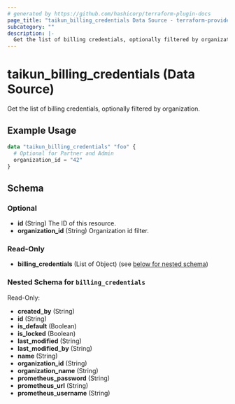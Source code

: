 ```yaml
---
# generated by https://github.com/hashicorp/terraform-plugin-docs
page_title: "taikun_billing_credentials Data Source - terraform-provider-taikun"
subcategory: ""
description: |-
  Get the list of billing credentials, optionally filtered by organization.
---
```


# taikun_billing_credentials (Data Source)

Get the list of billing credentials, optionally filtered by organization.

## Example Usage

```terraform
data "taikun_billing_credentials" "foo" {
  # Optional for Partner and Admin
  organization_id = "42"
}
```

<!-- schema generated by tfplugindocs -->
## Schema

### Optional

- **id** (String) The ID of this resource.
- **organization_id** (String) Organization id filter.

### Read-Only

- **billing_credentials** (List of Object) (see [below for nested schema](#nestedatt--billing_credentials))

<a id="nestedatt--billing_credentials"></a>
### Nested Schema for `billing_credentials`

Read-Only:

- **created_by** (String)
- **id** (String)
- **is_default** (Boolean)
- **is_locked** (Boolean)
- **last_modified** (String)
- **last_modified_by** (String)
- **name** (String)
- **organization_id** (String)
- **organization_name** (String)
- **prometheus_password** (String)
- **prometheus_url** (String)
- **prometheus_username** (String)


